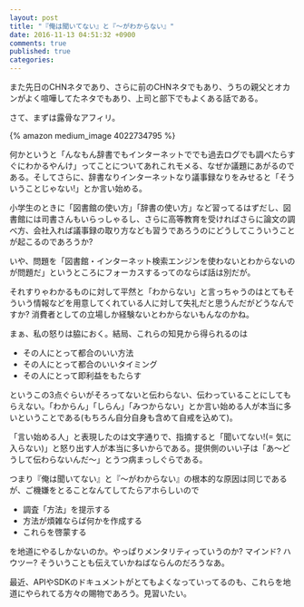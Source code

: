 ```yaml
---
layout: post
title: "『俺は聞いてない』と『〜がわからない』"
date: 2016-11-13 04:51:32 +0900
comments: true
published: true
categories: 
---
```


また先日のCHNネタであり、さらに前のCHNネタでもあり、うちの親父とオカンがよく喧嘩してたネタでもあり、上司と部下でもよくある話である。

さて、まずは露骨なアフィリ。

{% amazon medium_image 4022734795 %}

何かというと「んなもん辞書でもインターネットででも過去ログでも調べたらすぐにわかるやんけ」ってことについてあれこれモメる、なぜか議題にあがるのである。そしてさらに、辞書なりインターネットなり議事録なりをみせると「そういうことじゃない!」とか言い始める。

小学生のときに「図書館の使い方」「辞書の使い方」など習ってるはずだし、図書館には司書さんもいらっしゃるし、さらに高等教育を受ければさらに論文の調べ方、会社入れば議事録の取り方なども習うであろうのにどうしてこういうことが起こるのであろうか?

いや、問題を「図書館・インターネット検索エンジンを使わないとわからないのが問題だ」というところにフォーカスするってのならば話は別だが。

それすりゃわかるものに対して平然と「わからない」と言っちゃうのはとてもそういう情報などを用意してくれている人に対して失礼だと思うんだがどうなんですか? 消費者としての立場しか経験ないとわからないもんなのかね。

まぁ、私の怒りは脇におく。結局、これらの知見から得られるのは

- その人にとって都合のいい方法
- その人にとって都合のいいタイミング
- その人にとって即利益をもたらす

というこの3点ぐらいがそろってないと伝わらない、伝わっていることにしてもらえない。「わからん」「しらん」「みつからない」とか言い始める人が本当に多いということである(もちろん自分自身も含めて自戒を込めて)。

「言い始める人」と表現したのは文字通りで、指摘すると「聞いてない!(= 気に入らない)」と怒り出す人が本当に多いからである。提供側のいい子は「あ〜どうして伝わらないんだ〜」とうつ病まっしぐらである。

つまり『俺は聞いてない』と『〜がわからない』の根本的な原因は同じであるが、ご機嫌をとることなんてしてたらアホらしいので

- 調査「方法」を提示する
- 方法が煩雑ならば何かを作成する
- これらを啓蒙する

を地道にやるしかないのか。やっぱりメンタリティっていうのか? マインド? ハウツー? そういうことも伝えていかねばならんのだろうなあ。

最近、APIやSDKのドキュメントがとてもよくなっていってるのも、これらを地道にやられてる方々の賜物であろう。見習いたい。
